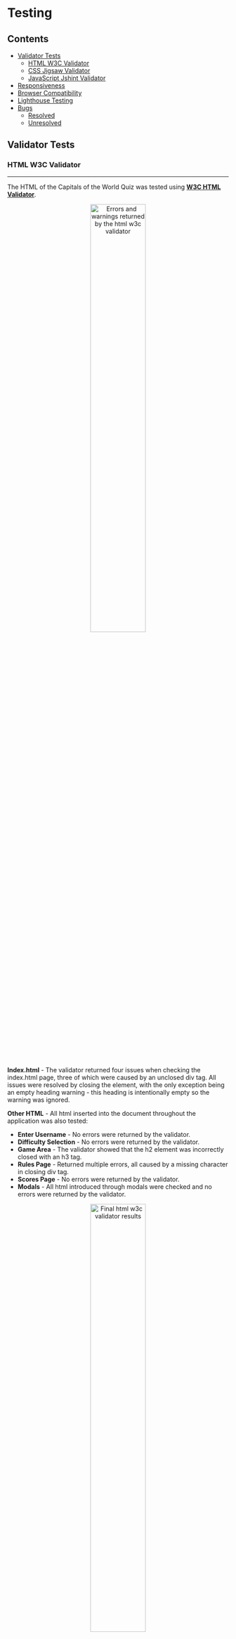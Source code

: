 # **Testing**

## Contents
- [Validator Tests](#validator-tests)
    - [HTML W3C Validator](#html-w3c-validator)
    - [CSS Jigsaw Validator](#css-jigsaw-validator)
    - [JavaScript Jshint Validator](#javascript-jshint-validator)
- [Responsiveness](#responsiveness)
- [Browser Compatibility](#browser-compatibility)
- [Lighthouse Testing](#lighthouse-testing)
- [Bugs](#bugs)
    - [Resolved](#resolved)
    - [Unresolved](#unresolved)

## Validator Tests

### **HTML W3C Validator**
---
The HTML of the Capitals of the World Quiz was tested using [**W3C HTML Validator**](https://validator.w3.org/). 

<p  align="center"><img  src="assets/readme-images/html-errors.png" alt="Errors and warnings returned by the html w3c validator" width="50%"></p>

**Index.html** - The validator returned four issues when checking the index.html page, three of which were caused by an unclosed div tag. All issues were resolved by closing the element, with the only exception being an empty heading warning - this heading is intentionally empty so the warning was ignored.

**Other HTML** - All html inserted into the document throughout the application was also tested:

-   **Enter Username** - No errors were returned by the validator.
-   **Difficulty Selection** - No errors were returned by the validator.
-   **Game Area** - The validator showed that the h2 element was incorrectly closed with an h3 tag.
-   **Rules Page** - Returned multiple errors, all caused by a missing character in closing div tag.
-   **Scores Page** - No errors were returned by the validator.
-   **Modals** - All html introduced through modals were checked and no errors were returned by the validator.

<p  align="center"><img  src="assets/readme-images/html-validation.png" alt="Final html w3c validator results" width="50%"></p>

All warnings returned by the validator have since been resolved and all HTML code now passes through without issue (The exception being the empty h3 tag mentioned previously).

[Back to contents](#contents)

### **CSS Jigsaw Validator**
---
The CSS of the Capitals of the World Quiz was tested using the [**Jigsaw CSS Validator**](https://jigsaw.w3.org/css-validator/). 

<p  align="center"><img  src="assets/readme-images/css-errors.png" alt="Errors and warnings returned by the css jigsaw validator" width="50%"></p>

The Jigsaw Validator returned two errors, both pertaining to two font-weight rules with the incorrect values. 

<p  align="center"><img  src="assets/readme-images/css-validated.png" alt="Css jigsaw validator confirming that there are no issues with the CSS code" width="50%"></p>

Both of these issues have since been resolved and the validator no longer shows any warnings.

[Back to contents](#contents)

## **JavaScript Jshint Validator**
---
The JavaScript of the Capitals of the World Quiz was tested using the [**Jshint Javascript Validator**](https://jshint.com/). 

<p  align="center"><img  src="assets/readme-images/js-errors.png" alt="Jshint validator initial results" width="75%"></p>

The validator initially showed 152 warnings. 

Many of these were resolved by including '**jshint esversion: 6**' at the top of the script - this specifies to the validator that the code uses ECMAScript 6 syntax. 

The vast majority of the remaining warnings were related to misplaced semi-colons and a few undeclared variables that had been missed in the development process. All unecessary semi-colons were removed and undeclared variables declared.

<p  align="center"><img  src="assets/readme-images/js-final-error.png" alt="Jshint validator final warning" width="75%"></p>

The final warning encountered was resolved by rearranging the order of the showAnswer function, ensuring that the function was declared outside the loop.

<p  align="center"><img  src="assets/readme-images/js-resolved.png" alt="Jshint validator final warning" width="75%"></p>

All warnings indicated by Jshint were resolved and the validator no longer returns any warnings.

[Back to contents](#contents)

## **Responsiveness**

The application is desktop first, meaning that it was designed to function at its best on larger screen sizes, however it has also been made responsive to most viewport dimensions. The following is a list of all of the specific resolutions and devices that the application has been tested on:

<p  align="center"><img  src="assets/readme-images/responsive-testing.png" alt="List of devices that responsiveness has been tested on" width="50%"></p>

The issue that kept returning seemed to be centering the modal in the middle of the screen vertically when it pops up - this was somewhat remedied through media queries but sometimes it will still appear slightly off center. Another issue stems from one of the padlock icons breaking onto a second line before the other - this can knock the symmetry of the difficulty selection page. 

The application did not maintain its design on very small mobile phones such as the iPhone 4 (320px width) during testing. Although still playable on the iPhone 5/5s, the menu pushes icons off of the screen and can disjoint the whole page. This could be a focus for future development, however within the current scope it was not a priority to add responsiveness for devices as old as the iPhone 3/4/4s.

Learning from the responsive testing, in future developments it might be beneficial to design the application in mobile format first and build up from there. Although the game holds up on most smaller devices it looks markedly better on desktop, so if there was more time that is an area that would be a focus of improvement.

[Back to contents](#contents)

## **Browser Compatibility** 
The Capitals of the World game has been tested on Google Chrome, Mozilla Firefox, Safari, and Opera. On each browser the game has been played through fully, every icon has been checked for functionality, the game has been tested on different viewport sizes, and links have been opened to ensure that they work correctly.

**Chrome** - No discernable issues.

**Mozilla Firefox** - No discernable issues.

**Safari** - The game overall felt slower and there was a delay to sounds playing.

**Opera** - When not in full screen mode, game panel can spill over top and bottom of browser (Macbook).

Accross all sites the game functionality is retained, links open correctly, and buttons and icons work as expected. In terms of aesthetic, the responsiveness is unaffected on all of the browsers except for Opera. Due to the sidebar on Opera, in some situations the sizing is skewed - this was discovered on the Macbook 13" used to develop the application. The only other noticable change accross the browsers was a delay to sounds playing on Safari, this made the game feel slower and less responsive to user actions.

[Back to contents](#contents)

## **Lighthouse Testing**

<p  align="center"><img  src="assets/readme-images/lighthouse-testing.png" alt="Lighthouse testing results" width="75%"></p>

The lighthouse testing initially showed worse SEO than expected - this issue was resolved by adding a meta description and keywords to the head of the html document. In order to improve the performance on mobile, the advice from the Lighthouse report was to compress site images. The only image on the entire application is the background image, and despite following the advice by compressing it, the performance stayed at a similar level.

[Back to contents](#contents)

## **Bugs**

### **Resolved**

**Answers Appearing Twice** - One of the main bugs throughout the development process was the issue of randomizing the answer options in the game. After trying different functions, the issue was finally resolved by selecting four random indexes and pushing their values to an array. By using the .includes() method, answers were prevented from appearing twice. The same method was then used for the correct answer - it would only be added to the answer button if its value did not already exist in the array.

**Answers Not Displaying** - An issue that took up a fair amount of time in the development process was the answers not showing when the game was started at the end of a quiz. After hours of comparing values and types of data, the solution was simply that the buttons had to be reassigned on every game iteration.

**Home/Back Icon** - In pages the home icon and back icon would not load to the main menu. The reason for this was that the file path in the a element was set from the position of the JavaScript file, and not from the index.html itself - where the JavaScript was inserting the html.

**Hover Issues** - During the game the CSS hover pseudo class would not function as expected. The issue was related to the CSS alterations made by JavaScript taking precedent. The bug was resolved by adding classes with greater importance to the function, meaning that the hover had better priority.

[Back to contents](#contents)

### **Unresolved**

**Correct Answer** - A bug that remains unresolved is that sometimes the correct answer sound will not play when it succeeds another correct answer. This does not happen every time however, and appears to be affected by how quickly the next answer is triggered.

**Modal Position** - Throughout different viewport sizes, the modal will sometimes not appear in the center of the screen vertically.

**Padlock** - The padlock icon in the difficulty selection are meant to start on a new line at the same point. There are instances where sometimes one padlock will break onto a new line before the other, upsetting the symmetry of the design.

[Back to contents](#contents)

[**Back to Readme**](README.md)